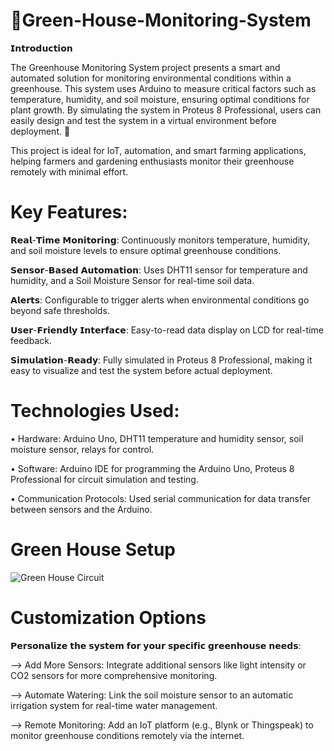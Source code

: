 # 🌿Green-House-Monitoring-System

𝗜𝗻𝘁𝗿𝗼𝗱𝘂𝗰𝘁𝗶𝗼𝗻

The Greenhouse Monitoring System project presents a smart and automated solution for monitoring environmental conditions within a greenhouse. This system uses Arduino to measure critical factors such as temperature, humidity, and soil moisture, ensuring optimal conditions for plant growth. By simulating the system in Proteus 8 Professional, users can easily design and test the system in a virtual environment before deployment. 🌱

This project is ideal for IoT, automation, and smart farming applications, helping farmers and gardening enthusiasts monitor their greenhouse remotely with minimal effort.

# Key Features:
𝗥𝗲𝗮𝗹-𝗧𝗶𝗺𝗲 𝗠𝗼𝗻𝗶𝘁𝗼𝗿𝗶𝗻𝗴: Continuously monitors temperature, humidity, and soil moisture levels to ensure optimal greenhouse conditions.

𝗦𝗲𝗻𝘀𝗼𝗿-𝗕𝗮𝘀𝗲𝗱 𝗔𝘂𝘁𝗼𝗺𝗮𝘁𝗶𝗼𝗻: Uses DHT11 sensor for temperature and humidity, and a Soil Moisture Sensor for real-time soil data.

𝗔𝗹𝗲𝗿𝘁𝘀: Configurable to trigger alerts when environmental conditions go beyond safe thresholds.

𝗨𝘀𝗲𝗿-𝗙𝗿𝗶𝗲𝗻𝗱𝗹𝘆 𝗜𝗻𝘁𝗲𝗿𝗳𝗮𝗰𝗲: Easy-to-read data display on LCD for real-time feedback.

𝗦𝗶𝗺𝘂𝗹𝗮𝘁𝗶𝗼𝗻-𝗥𝗲𝗮𝗱𝘆: Fully simulated in Proteus 8 Professional, making it easy to visualize and test the system before actual deployment.

 # Technologies Used:
• Hardware: Arduino Uno, DHT11 temperature and humidity sensor, soil moisture sensor, relays for control.

• Software: Arduino IDE for programming the Arduino Uno, Proteus 8 Professional for circuit simulation and testing.

• Communication Protocols: Used serial communication for data transfer between sensors and the Arduino.

# Green House  Setup
![Green House Circuit](https://github.com/user-attachments/assets/6c9e453d-3003-4c1a-bb94-ed880861afc4)

 # Customization Options 
 
𝗣𝗲𝗿𝘀𝗼𝗻𝗮𝗹𝗶𝘇𝗲 𝘁𝗵𝗲 𝘀𝘆𝘀𝘁𝗲𝗺 𝗳𝗼𝗿 𝘆𝗼𝘂𝗿 𝘀𝗽𝗲𝗰𝗶𝗳𝗶𝗰 𝗴𝗿𝗲𝗲𝗻𝗵𝗼𝘂𝘀𝗲 𝗻𝗲𝗲𝗱𝘀:

--> Add More Sensors: Integrate additional sensors like light intensity or CO2 sensors for more comprehensive monitoring.

--> Automate Watering: Link the soil moisture sensor to an automatic irrigation system for real-time water management.

--> Remote Monitoring: Add an IoT platform (e.g., Blynk or Thingspeak) to monitor greenhouse conditions remotely via the internet.
